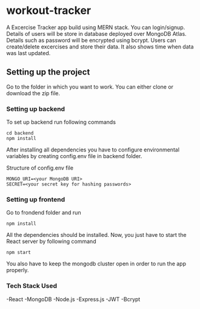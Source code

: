 # workout-tracker

A Excercise Tracker app build using MERN stack. You can login/signup. Details of users will be store in database deployed over MongoDB Atlas. Details such as password will be encrypted using bcrypt. Users can create/delete excercises and store their data. It also shows time when data was last updated.

## Setting up the project

Go to the folder in which you want to work. You can either clone or download the zip file.

### Setting up backend

To set up backend run following commands

```
cd backend
npm install
```

After installing all dependencies you have to configure environmental variables by creating config.env file in backend folder.

Structure of config.env file

```
MONGO_URI=<your MongoDB URI>
SECRET=<your secret key for hashing passwords>
```

### Setting up frontend

Go to frondend folder and run

```
npm install
```

All the dependencies should be installed. Now, you just have to start the React server by following command

```
npm start
```

You also have to keep the mongodb cluster open in order to run the app properly.

### Tech Stack Used
-React
-MongoDB
-Node.js
-Express.js
-JWT
-Bcrypt